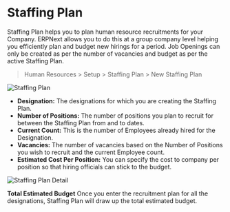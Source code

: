 # Staffing Plan
Staffing Plan helps you to plan human resource recruitments for your Company. ERPNext allows you to do this at a group company level helping you efficiently plan and budget new hirings for a period. Job Openings can only be created as per the number of vacancies and budget as per the active Staffing Plan.

> Human Resources > Setup > Staffing Plan > New Staffing Plan

<img class="screenshot" alt="Staffing Plan"
	src="{{docs_base_url}}/assets/img/human-resources/staffing-plan.png">

- **Designation:** The designations for which you are creating the Staffing Plan.
- **Number of Positions:** The number of positions you plan to recruit for between the Staffing Plan from and to dates.
- **Current Count:** This is the number of Employees already hired for the Designation.
- **Vacancies:** The number of vacancies based on the Number of Positions you wish to recruit and the current Employee count.
- **Estimated Cost Per Position:** You can specify the cost to company per position so that hiring officials can stick to the budget.

<img class="screenshot" alt="Staffing Plan Detail"
	src="{{docs_base_url}}/assets/img/human-resources/staffing-plan-detail.png">

**Total Estimated Budget** Once you enter the recruitment plan for all the designations, Staffing Plan will draw up the total estimated budget.
